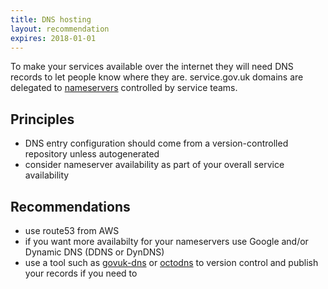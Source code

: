 ```yaml
---
title: DNS hosting
layout: recommendation
expires: 2018-01-01
---
```

To make your services available over the internet they will need DNS records to let people know where they are.
service.gov.uk domains are delegated to [nameservers](https://www.gov.uk/service-manual/technology/get-a-domain-name#check-where-youll-host-your-dns) controlled by service teams.


## Principles

- DNS entry configuration should come from a version-controlled repository unless autogenerated
- consider nameserver availability as part of your overall service availability


## Recommendations

- use route53 from AWS
- if you want more availabilty for your nameservers use Google and/or Dynamic DNS (DDNS or DynDNS)
- use a tool such as [govuk-dns](https://github.com/alphagov/govuk-dns) or [octodns](https://github.com/github/octodns) to version control and publish your records if you need to
